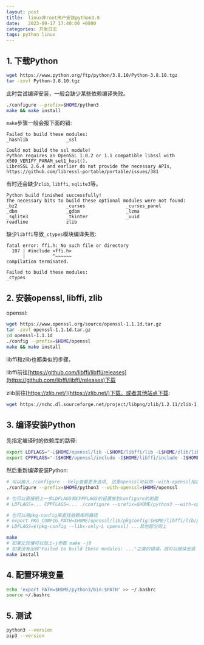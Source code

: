 ```yaml
---
layout: post
title:  linux非root用户安装python3.8
date:   2023-09-17 17:40:00 +0800
categories: 开发日志
tags: python linux
---
```



## 1. 下载Python
```bash
wget https://www.python.org/ftp/python/3.8.10/Python-3.8.10.tgz
tar -zxvf Python-3.8.10.tgz
```
此时尝试编译安装，一般会缺少某些依赖编译失败。
```bash
./configure --prefix=$HOME/python3
make && make install
```
`make`步骤一般会报下面的错:
```
Failed to build these modules:
_hashlib              _ssl                                     

Could not build the ssl module!
Python requires an OpenSSL 1.0.2 or 1.1 compatible libssl with X509_VERIFY_PARAM_set1_host().
LibreSSL 2.6.4 and earlier do not provide the necessary APIs, https://github.com/libressl-portable/portable/issues/381
```
有时还会缺少`zlib`, `libffi`, `sqlite3`等。
```
Python build finished successfully!
The necessary bits to build these optional modules were not found:
_bz2                  _curses               _curses_panel      
_dbm                  _gdbm                 _lzma              
_sqlite3              _tkinter              _uuid              
readline              zlib   
```
缺少`libffi`导致`_ctypes`模块编译失败:
```
fatal error: ffi.h: No such file or directory
  107 | #include <ffi.h>
      |          ^~~~~~~
compilation terminated.

Failed to build these modules:
_ctypes 
```

## 2. 安装openssl, libffi, zlib
openssl:

```bash
wget https://www.openssl.org/source/openssl-1.1.1d.tar.gz
tar -zxvf openssl-1.1.1d.tar.gz
cd openssl-1.1.1d
./config --prefix=$HOME/openssl
make && make install
```

libffi和zlib也都类似的步骤。

libffi前往[https://github.com/libffi/libffi/releases](https://github.com/libffi/libffi/releases)下载

zlib前往[https://zlib.net/](https://zlib.net/)下载。或者其他站点下载:
```bash
wget https://nchc.dl.sourceforge.net/project/libpng/zlib/1.2.11/zlib-1.2.11.tar.gz
```

## 3. 编译安装Python
先指定编译时的依赖库的路径:
```bash
export LDFLAGS="-L$HOME/openssl/lib -L$HOME/libffi/lib -L$HOME/zlib/lib"
export CPPFLAGS="-I$HOME/openssl/include -I$HOME/libffi/include -I$HOME/zlib/include"
```

然后重新编译安装Python:

```bash
# 可以输入./configure --help查看更多选项, 这里openssl可以用--with-openssl指定
./configure --prefix=$HOME/python3 --with-openssl=$HOME/openssl

# 也可以直接把上一步LDFLAGS和CPPFLAGS的设置放到configure的前面
# LDFLAGS=... CPPFLAGS=... ./configure --prefix=$HOME/python3 --with-openssl=$HOME/openssl

# 也可以用pkg-config来查找依赖库的路径
# export PKG_CONFIG_PATH=$HOME/openssl/lib/pkgconfig:$HOME/libffi/lib/pkgconfig:$HOME/zlib/lib/pkgconfig
# LDFLAGS=$(pkg-config --libs-only-L openssl) ...其他部分同上
```

```bash
make
# 如果比较慢可以加上-j参数 make -j8
# 如果没有出现"Failed to build these modules: ..."之类的错误，就可以继续安装
make install
```

## 4. 配置环境变量
```bash
echo 'export PATH=$HOME/python3/bin:$PATH' >> ~/.bashrc
source ~/.bashrc
```

## 5. 测试
```bash
python3 --version
pip3 --version
```




